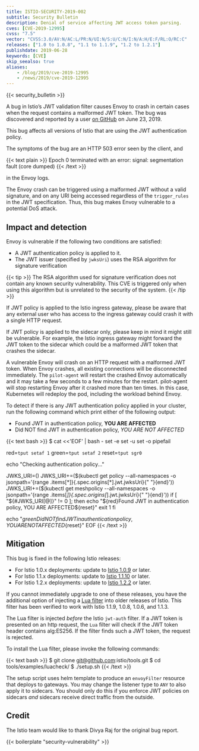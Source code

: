 ```yaml
---
title: ISTIO-SECURITY-2019-002
subtitle: Security Bulletin
description: Denial of service affecting JWT access token parsing.
cves: [CVE-2019-12995]
cvss: "7.5"
vector: "CVSS:3.0/AV:N/AC:L/PR:N/UI:N/S:U/C:N/I:N/A:H/E:F/RL:O/RC:C"
releases: ["1.0 to 1.0.8", "1.1 to 1.1.9", "1.2 to 1.2.1"]
publishdate: 2019-06-28
keywords: [CVE]
skip_seealso: true
aliases:
    - /blog/2019/cve-2019-12995
    - /news/2019/cve-2019-12995
---
```


{{< security_bulletin >}}

A bug in Istio’s JWT validation filter causes Envoy to crash in certain cases when the request contains a malformed JWT token. The bug was discovered and reported by a user [on GitHub](https://github.com/istio/istio/issues/15084) on June 23, 2019.

This bug affects all versions of Istio that are using the JWT authentication policy.

The symptoms of the bug are an HTTP 503 error seen by the client, and

{{< text plain >}}
Epoch 0 terminated with an error: signal: segmentation fault (core dumped)
{{< /text >}}

in the Envoy logs.

The Envoy crash can be triggered using a malformed JWT without a valid signature, and on any URI being accessed regardless of the `trigger_rules` in the JWT specification. Thus, this bug makes Envoy vulnerable to a potential DoS attack.

## Impact and detection

Envoy is vulnerable if the following two conditions are satisfied:

* A JWT authentication policy is applied to it.
* The JWT issuer (specified by `jwksUri`) uses the RSA algorithm for signature verification

{{< tip >}}
The RSA algorithm used for signature verification does not contain any known security vulnerability.  This CVE is triggered only when using this algorithm but is unrelated to the security of the system.
{{< /tip >}}

If JWT policy is applied to the Istio ingress gateway, please be aware that any external user who has access to the ingress gateway could crash it with a single HTTP request.

If JWT policy is applied to the sidecar only, please keep in mind it might still be vulnerable. For example, the Istio ingress gateway might forward the JWT token to the sidecar which could be a malformed JWT token that crashes the sidecar.

A vulnerable Envoy will crash on an HTTP request with a malformed JWT token. When Envoy crashes, all existing connections will be disconnected immediately. The `pilot-agent` will restart the crashed Envoy automatically and it may take a few seconds to a few minutes for the restart. pilot-agent will stop restarting Envoy after it crashed more than ten times. In this case, Kubernetes will redeploy the pod, including the workload behind Envoy.

To detect if there is any JWT authentication policy applied in your cluster, run the following command which print either of the following output:

* Found JWT in authentication policy, **YOU ARE AFFECTED**
* Did NOT find JWT in authentication policy, *YOU ARE NOT AFFECTED*

{{< text bash >}}
$ cat <<'EOF' | bash -
set -e
set -u
set -o pipefail

red=`tput setaf 1`
green=`tput setaf 2`
reset=`tput sgr0`

echo "Checking authentication policy..."

JWKS_URI=()
JWKS_URI+=($(kubectl get policy --all-namespaces -o jsonpath='{range .items[*]}{.spec.origins[*].jwt.jwksUri}{" "}{end}'))
JWKS_URI+=($(kubectl get meshpolicy --all-namespaces -o jsonpath='{range .items[*]}{.spec.origins[*].jwt.jwksUri}{" "}{end}'))
if [ "${#JWKS_URI[@]}" != 0 ]; then
  echo "${red}Found JWT in authentication policy, YOU ARE AFFECTED${reset}"
  exit 1
fi

echo "${green}Did NOT find JWT in authentication policy, YOU ARE NOT AFFECTED${reset}"
EOF
{{< /text >}}

## Mitigation

This bug is fixed in the following Istio releases:

* For Istio 1.0.x deployments: update to [Istio 1.0.9](/pt-br/news/releases/1.0.x/announcing-1.0.9) or later.
* For Istio 1.1.x deployments: update to [Istio 1.1.10](/pt-br/news/releases/1.1.x/announcing-1.1.10) or later.
* For Istio 1.2.x deployments: update to [Istio 1.2.2](/pt-br/news/releases/1.2.x/announcing-1.2.2) or later.

If you cannot immediately upgrade to one of these releases, you have the additional option of injecting a
[Lua filter](https://github.com/istio/tools/tree/master/examples/luacheck) into older releases of Istio.
This filter has been verified to work with Istio 1.1.9, 1.0.8, 1.0.6, and 1.1.3.

The Lua filter is injected *before* the Istio `jwt-auth` filter.
If a JWT token is presented on an http request, the `Lua` filter will check if the JWT token header contains alg:ES256. If the filter finds such a JWT token, the request is rejected.

To install the Lua filter, please invoke the following commands:

{{< text bash >}}
$ git clone git@github.com:istio/tools.git
$ cd tools/examples/luacheck/
$ ./setup.sh
{{< /text >}}

The setup script uses helm template to produce an `envoyFilter` resource that deploys to gateways. You may change the listener type to `ANY` to also apply it to sidecars. You should only do this if you enforce JWT policies on sidecars *and* sidecars receive direct traffic from the outside.

## Credit

The Istio team would like to thank Divya Raj for the original bug report.

{{< boilerplate "security-vulnerability" >}}
